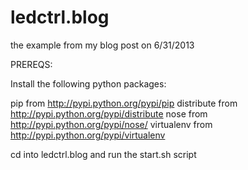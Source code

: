 ledctrl.blog
============

the example from my blog post on 6/31/2013

PREREQS:

Install the following python packages:

pip from http://pypi.python.org/pypi/pip
distribute from http://pypi.python.org/pypi/distribute
nose from http://pypi.python.org/pypi/nose/
virtualenv from http://pypi.python.org/pypi/virtualenv

cd into ledctrl.blog and run the start.sh script
